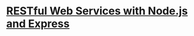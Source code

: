 # [RESTful Web Services with Node.js and Express](http://www.pluralsight.com/courses/node-js-express-rest-web-services)
